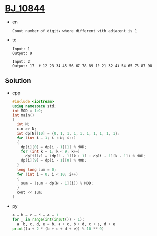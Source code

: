 # [BJ_10844](https://acmicpc.net/problem/10844)

* en

  ```en
  Count number of digits where different with adjacent is 1
  ```

* tc

  ```tc
  Input: 1
  Output: 9

  Input: 2
  Output: 17  # 12 23 34 45 56 67 78 89 10 21 32 43 54 65 76 87 98
  ```

## Solution

* cpp

  ```cpp
  #include <iostream>
  using namespace std;
  int MOD = 1e9;
  int main()
  {
    int N;
    cin >> N;
    int dp[N][10] = {0, 1, 1, 1, 1, 1, 1, 1, 1, 1};
    for (int i = 1; i < N; i++)
    {
      dp[i][0] = dp[i - 1][1] % MOD;
      for (int k = 1; k < 9; k++)
        dp[i][k] = (dp[i - 1][k + 1] + dp[i - 1][k - 1]) % MOD;
      dp[i][9] = dp[i - 1][8] % MOD;
    }
    long long sum = 0;
    for (int i = 0; i < 10; i++)
    {
      sum = (sum + dp[N - 1][i]) % MOD;
    }
    cout << sum;
  }
  ```

* py

  ```py
  a = b = c = d = e = 1
  for _ in range(int(input()) - 1):
    a, b, c, d, e = b, a + c, b + d, c + e, d + e
  print((a + 2 * (b + c + d + e)) % 10 ** 9)
  ```
